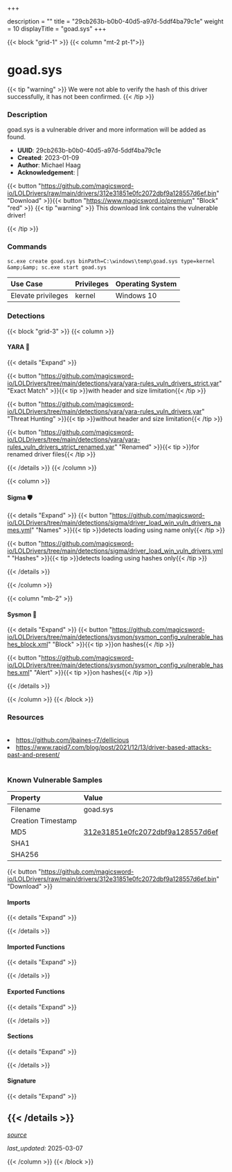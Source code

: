 +++

description = ""
title = "29cb263b-b0b0-40d5-a97d-5ddf4ba79c1e"
weight = 10
displayTitle = "goad.sys"
+++


{{< block "grid-1" >}}
{{< column "mt-2 pt-1">}}


# goad.sys


{{< tip "warning" >}}
We were not able to verify the hash of this driver successfully, it has not been confirmed.
{{< /tip >}}


### Description

goad.sys is a vulnerable driver and more information will be added as found.
- **UUID**: 29cb263b-b0b0-40d5-a97d-5ddf4ba79c1e
- **Created**: 2023-01-09
- **Author**: Michael Haag
- **Acknowledgement**:  | [](https://twitter.com/)

{{< button "https://github.com/magicsword-io/LOLDrivers/raw/main/drivers/312e31851e0fc2072dbf9a128557d6ef.bin" "Download" >}}{{< button "https://www.magicsword.io/premium" "Block" "red" >}}
{{< tip "warning" >}}
This download link contains the vulnerable driver!

{{< /tip >}}

### Commands

```
sc.exe create goad.sys binPath=C:\windows\temp\goad.sys type=kernel &amp;&amp; sc.exe start goad.sys
```


| Use Case | Privileges | Operating System | 
|:---- | ---- | ---- |
| Elevate privileges | kernel | Windows 10 |



### Detections


{{< block "grid-3" >}}
{{< column >}}
#### YARA 🏹
{{< details "Expand" >}}

{{< button "https://github.com/magicsword-io/LOLDrivers/tree/main/detections/yara/yara-rules_vuln_drivers_strict.yar" "Exact Match" >}}{{< tip >}}with header and size limitation{{< /tip >}} 

{{< button "https://github.com/magicsword-io/LOLDrivers/tree/main/detections/yara/yara-rules_vuln_drivers.yar" "Threat Hunting" >}}{{< tip >}}without header and size limitation{{< /tip >}} 

{{< button "https://github.com/magicsword-io/LOLDrivers/tree/main/detections/yara/yara-rules_vuln_drivers_strict_renamed.yar" "Renamed" >}}{{< tip >}}for renamed driver files{{< /tip >}} 


{{< /details >}}
{{< /column >}}



{{< column >}}

#### Sigma 🛡️
{{< details "Expand" >}}
{{< button "https://github.com/magicsword-io/LOLDrivers/tree/main/detections/sigma/driver_load_win_vuln_drivers_names.yml" "Names" >}}{{< tip >}}detects loading using name only{{< /tip >}} 


{{< button "https://github.com/magicsword-io/LOLDrivers/tree/main/detections/sigma/driver_load_win_vuln_drivers.yml" "Hashes" >}}{{< tip >}}detects loading using hashes only{{< /tip >}} 

{{< /details >}}

{{< /column >}}


{{< column "mb-2" >}}

#### Sysmon 🔎
{{< details "Expand" >}}
{{< button "https://github.com/magicsword-io/LOLDrivers/tree/main/detections/sysmon/sysmon_config_vulnerable_hashes_block.xml" "Block" >}}{{< tip >}}on hashes{{< /tip >}} 

{{< button "https://github.com/magicsword-io/LOLDrivers/tree/main/detections/sysmon/sysmon_config_vulnerable_hashes.xml" "Alert" >}}{{< tip >}}on hashes{{< /tip >}} 

{{< /details >}}

{{< /column >}}
{{< /block >}}


### Resources
<br>
<li><a href="https://github.com/jbaines-r7/dellicious">https://github.com/jbaines-r7/dellicious</a></li>
<li><a href="https://www.rapid7.com/blog/post/2021/12/13/driver-based-attacks-past-and-present/">https://www.rapid7.com/blog/post/2021/12/13/driver-based-attacks-past-and-present/</a></li>
<br>


### Known Vulnerable Samples

| Property           | Value |
|:-------------------|:------|
| Filename           | goad.sys |
| Creation Timestamp           |  |
| MD5                | [312e31851e0fc2072dbf9a128557d6ef](https://www.virustotal.com/gui/file/312e31851e0fc2072dbf9a128557d6ef) |
| SHA1               | [](https://www.virustotal.com/gui/file/) |
| SHA256             | [](https://www.virustotal.com/gui/file/) |

{{< button "https://github.com/magicsword-io/LOLDrivers/raw/main/drivers/312e31851e0fc2072dbf9a128557d6ef.bin" "Download" >}} 


#### Imports
{{< details "Expand" >}}

{{< /details >}}
#### Imported Functions
{{< details "Expand" >}}

{{< /details >}}
#### Exported Functions
{{< details "Expand" >}}

{{< /details >}}

#### Sections
{{< details "Expand" >}}

{{< /details >}}
#### Signature
{{< details "Expand" >}}

{{< /details >}}
-----



[*source*](https://github.com/magicsword-io/LOLDrivers/tree/main/yaml/29cb263b-b0b0-40d5-a97d-5ddf4ba79c1e.yaml)

*last_updated:* 2025-03-07

{{< /column >}}
{{< /block >}}
